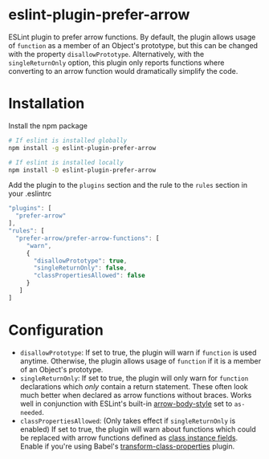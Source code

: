 # eslint-plugin-prefer-arrow
ESLint plugin to prefer arrow functions. By default, the plugin allows usage of `function` as a member of an Object's prototype, but this can be changed with the property `disallowPrototype`. Alternatively, with the `singleReturnOnly` option, this plugin only reports functions where converting to an arrow function would dramatically simplify the code.

# Installation

Install the npm package
```bash
# If eslint is installed globally
npm install -g eslint-plugin-prefer-arrow

# If eslint is installed locally
npm install -D eslint-plugin-prefer-arrow
```

Add the plugin to the `plugins` section and the rule to the `rules` section in your .eslintrc
```js
"plugins": [
  "prefer-arrow"
],
"rules": [
  "prefer-arrow/prefer-arrow-functions": [
     "warn",
     {
       "disallowPrototype": true,
       "singleReturnOnly": false,
       "classPropertiesAllowed": false
     }
   ]
]
```
# Configuration
 * `disallowPrototype`: If set to true, the plugin will warn if `function` is used anytime. Otherwise, the plugin allows usage of `function` if it is a member of an Object's prototype.
 * `singleReturnOnly`: If set to true, the plugin will only warn for `function` declarations which *only* contain a return statement. These often look much better when declared as arrow functions without braces. Works well in conjunction with ESLint's built-in [arrow-body-style](http://eslint.org/docs/rules/arrow-body-style) set to `as-needed`.
 * `classPropertiesAllowed`: (Only takes effect if `singleReturnOnly` is enabled) If set to true, the plugin will warn about functions which could be replaced with arrow functions defined as [class instance fields](https://github.com/jeffmo/es-class-static-properties-and-fields). Enable if you're using Babel's [transform-class-properties](https://babeljs.io/docs/plugins/transform-class-properties/) plugin.
 
